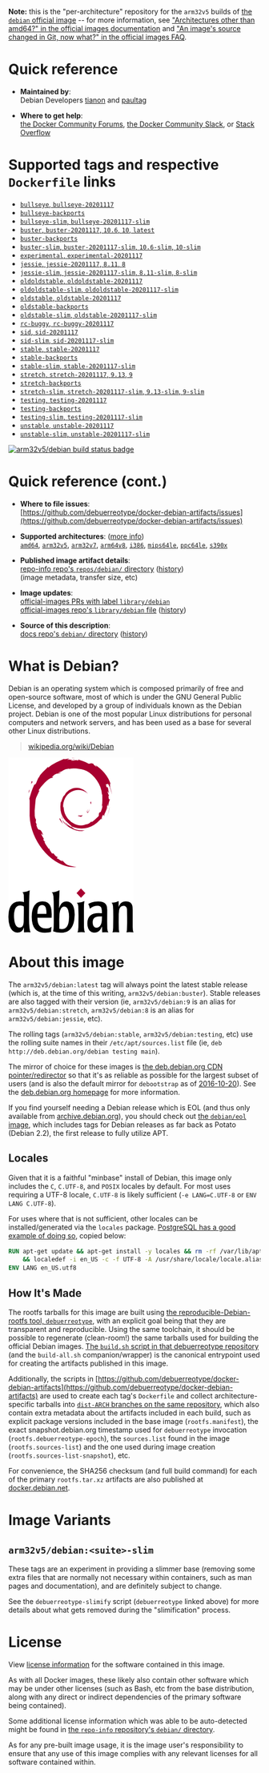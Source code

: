 <!--

********************************************************************************

WARNING:

    DO NOT EDIT "debian/README.md"

    IT IS AUTO-GENERATED

    (from the other files in "debian/" combined with a set of templates)

********************************************************************************

-->

**Note:** this is the "per-architecture" repository for the `arm32v5` builds of [the `debian` official image](https://hub.docker.com/_/debian) -- for more information, see ["Architectures other than amd64?" in the official images documentation](https://github.com/docker-library/official-images#architectures-other-than-amd64) and ["An image's source changed in Git, now what?" in the official images FAQ](https://github.com/docker-library/faq#an-images-source-changed-in-git-now-what).

# Quick reference

-	**Maintained by**:  
	Debian Developers [tianon](https://qa.debian.org/developer.php?login=tianon) and [paultag](https://qa.debian.org/developer.php?login=paultag)

-	**Where to get help**:  
	[the Docker Community Forums](https://forums.docker.com/), [the Docker Community Slack](https://dockr.ly/slack), or [Stack Overflow](https://stackoverflow.com/search?tab=newest&q=docker)

# Supported tags and respective `Dockerfile` links

-	[`bullseye`, `bullseye-20201117`](https://github.com/debuerreotype/docker-debian-artifacts/blob/4bb4973c918293d1d99660f80740e4a1c3189762/bullseye/Dockerfile)
-	[`bullseye-backports`](https://github.com/debuerreotype/docker-debian-artifacts/blob/4bb4973c918293d1d99660f80740e4a1c3189762/bullseye/backports/Dockerfile)
-	[`bullseye-slim`, `bullseye-20201117-slim`](https://github.com/debuerreotype/docker-debian-artifacts/blob/4bb4973c918293d1d99660f80740e4a1c3189762/bullseye/slim/Dockerfile)
-	[`buster`, `buster-20201117`, `10.6`, `10`, `latest`](https://github.com/debuerreotype/docker-debian-artifacts/blob/4bb4973c918293d1d99660f80740e4a1c3189762/buster/Dockerfile)
-	[`buster-backports`](https://github.com/debuerreotype/docker-debian-artifacts/blob/4bb4973c918293d1d99660f80740e4a1c3189762/buster/backports/Dockerfile)
-	[`buster-slim`, `buster-20201117-slim`, `10.6-slim`, `10-slim`](https://github.com/debuerreotype/docker-debian-artifacts/blob/4bb4973c918293d1d99660f80740e4a1c3189762/buster/slim/Dockerfile)
-	[`experimental`, `experimental-20201117`](https://github.com/debuerreotype/docker-debian-artifacts/blob/4bb4973c918293d1d99660f80740e4a1c3189762/experimental/Dockerfile)
-	[`jessie`, `jessie-20201117`, `8.11`, `8`](https://github.com/debuerreotype/docker-debian-artifacts/blob/4bb4973c918293d1d99660f80740e4a1c3189762/jessie/Dockerfile)
-	[`jessie-slim`, `jessie-20201117-slim`, `8.11-slim`, `8-slim`](https://github.com/debuerreotype/docker-debian-artifacts/blob/4bb4973c918293d1d99660f80740e4a1c3189762/jessie/slim/Dockerfile)
-	[`oldoldstable`, `oldoldstable-20201117`](https://github.com/debuerreotype/docker-debian-artifacts/blob/4bb4973c918293d1d99660f80740e4a1c3189762/oldoldstable/Dockerfile)
-	[`oldoldstable-slim`, `oldoldstable-20201117-slim`](https://github.com/debuerreotype/docker-debian-artifacts/blob/4bb4973c918293d1d99660f80740e4a1c3189762/oldoldstable/slim/Dockerfile)
-	[`oldstable`, `oldstable-20201117`](https://github.com/debuerreotype/docker-debian-artifacts/blob/4bb4973c918293d1d99660f80740e4a1c3189762/oldstable/Dockerfile)
-	[`oldstable-backports`](https://github.com/debuerreotype/docker-debian-artifacts/blob/4bb4973c918293d1d99660f80740e4a1c3189762/oldstable/backports/Dockerfile)
-	[`oldstable-slim`, `oldstable-20201117-slim`](https://github.com/debuerreotype/docker-debian-artifacts/blob/4bb4973c918293d1d99660f80740e4a1c3189762/oldstable/slim/Dockerfile)
-	[`rc-buggy`, `rc-buggy-20201117`](https://github.com/debuerreotype/docker-debian-artifacts/blob/4bb4973c918293d1d99660f80740e4a1c3189762/rc-buggy/Dockerfile)
-	[`sid`, `sid-20201117`](https://github.com/debuerreotype/docker-debian-artifacts/blob/4bb4973c918293d1d99660f80740e4a1c3189762/sid/Dockerfile)
-	[`sid-slim`, `sid-20201117-slim`](https://github.com/debuerreotype/docker-debian-artifacts/blob/4bb4973c918293d1d99660f80740e4a1c3189762/sid/slim/Dockerfile)
-	[`stable`, `stable-20201117`](https://github.com/debuerreotype/docker-debian-artifacts/blob/4bb4973c918293d1d99660f80740e4a1c3189762/stable/Dockerfile)
-	[`stable-backports`](https://github.com/debuerreotype/docker-debian-artifacts/blob/4bb4973c918293d1d99660f80740e4a1c3189762/stable/backports/Dockerfile)
-	[`stable-slim`, `stable-20201117-slim`](https://github.com/debuerreotype/docker-debian-artifacts/blob/4bb4973c918293d1d99660f80740e4a1c3189762/stable/slim/Dockerfile)
-	[`stretch`, `stretch-20201117`, `9.13`, `9`](https://github.com/debuerreotype/docker-debian-artifacts/blob/4bb4973c918293d1d99660f80740e4a1c3189762/stretch/Dockerfile)
-	[`stretch-backports`](https://github.com/debuerreotype/docker-debian-artifacts/blob/4bb4973c918293d1d99660f80740e4a1c3189762/stretch/backports/Dockerfile)
-	[`stretch-slim`, `stretch-20201117-slim`, `9.13-slim`, `9-slim`](https://github.com/debuerreotype/docker-debian-artifacts/blob/4bb4973c918293d1d99660f80740e4a1c3189762/stretch/slim/Dockerfile)
-	[`testing`, `testing-20201117`](https://github.com/debuerreotype/docker-debian-artifacts/blob/4bb4973c918293d1d99660f80740e4a1c3189762/testing/Dockerfile)
-	[`testing-backports`](https://github.com/debuerreotype/docker-debian-artifacts/blob/4bb4973c918293d1d99660f80740e4a1c3189762/testing/backports/Dockerfile)
-	[`testing-slim`, `testing-20201117-slim`](https://github.com/debuerreotype/docker-debian-artifacts/blob/4bb4973c918293d1d99660f80740e4a1c3189762/testing/slim/Dockerfile)
-	[`unstable`, `unstable-20201117`](https://github.com/debuerreotype/docker-debian-artifacts/blob/4bb4973c918293d1d99660f80740e4a1c3189762/unstable/Dockerfile)
-	[`unstable-slim`, `unstable-20201117-slim`](https://github.com/debuerreotype/docker-debian-artifacts/blob/4bb4973c918293d1d99660f80740e4a1c3189762/unstable/slim/Dockerfile)

[![arm32v5/debian build status badge](https://img.shields.io/jenkins/s/https/doi-janky.infosiftr.net/job/multiarch/job/arm32v5/job/debian.svg?label=arm32v5/debian%20%20build%20job)](https://doi-janky.infosiftr.net/job/multiarch/job/arm32v5/job/debian/)

# Quick reference (cont.)

-	**Where to file issues**:  
	[https://github.com/debuerreotype/docker-debian-artifacts/issues](https://github.com/debuerreotype/docker-debian-artifacts/issues)

-	**Supported architectures**: ([more info](https://github.com/docker-library/official-images#architectures-other-than-amd64))  
	[`amd64`](https://hub.docker.com/r/amd64/debian/), [`arm32v5`](https://hub.docker.com/r/arm32v5/debian/), [`arm32v7`](https://hub.docker.com/r/arm32v7/debian/), [`arm64v8`](https://hub.docker.com/r/arm64v8/debian/), [`i386`](https://hub.docker.com/r/i386/debian/), [`mips64le`](https://hub.docker.com/r/mips64le/debian/), [`ppc64le`](https://hub.docker.com/r/ppc64le/debian/), [`s390x`](https://hub.docker.com/r/s390x/debian/)

-	**Published image artifact details**:  
	[repo-info repo's `repos/debian/` directory](https://github.com/docker-library/repo-info/blob/master/repos/debian) ([history](https://github.com/docker-library/repo-info/commits/master/repos/debian))  
	(image metadata, transfer size, etc)

-	**Image updates**:  
	[official-images PRs with label `library/debian`](https://github.com/docker-library/official-images/pulls?q=label%3Alibrary%2Fdebian)  
	[official-images repo's `library/debian` file](https://github.com/docker-library/official-images/blob/master/library/debian) ([history](https://github.com/docker-library/official-images/commits/master/library/debian))

-	**Source of this description**:  
	[docs repo's `debian/` directory](https://github.com/docker-library/docs/tree/master/debian) ([history](https://github.com/docker-library/docs/commits/master/debian))

# What is Debian?

Debian is an operating system which is composed primarily of free and open-source software, most of which is under the GNU General Public License, and developed by a group of individuals known as the Debian project. Debian is one of the most popular Linux distributions for personal computers and network servers, and has been used as a base for several other Linux distributions.

> [wikipedia.org/wiki/Debian](https://en.wikipedia.org/wiki/Debian)

![logo](https://raw.githubusercontent.com/docker-library/docs/b449be7df57e9ed9086bb5821bfb5d6cdc5d67a4/debian/logo.png)

# About this image

The `arm32v5/debian:latest` tag will always point the latest stable release (which is, at the time of this writing, `arm32v5/debian:buster`). Stable releases are also tagged with their version (ie, `arm32v5/debian:9` is an alias for `arm32v5/debian:stretch`, `arm32v5/debian:8` is an alias for `arm32v5/debian:jessie`, etc).

The rolling tags (`arm32v5/debian:stable`, `arm32v5/debian:testing`, etc) use the rolling suite names in their `/etc/apt/sources.list` file (ie, `deb http://deb.debian.org/debian testing main`).

The mirror of choice for these images is [the deb.debian.org CDN pointer/redirector](https://deb.debian.org) so that it's as reliable as possible for the largest subset of users (and is also the default mirror for `debootstrap` as of [2016-10-20](https://anonscm.debian.org/cgit/d-i/debootstrap.git/commit/?id=9e8bc60ad1ccf3a25ce7890526b70059f3e770de)). See the [deb.debian.org homepage](https://deb.debian.org) for more information.

If you find yourself needing a Debian release which is EOL (and thus only available from [archive.debian.org](http://archive.debian.org)), you should check out [the `debian/eol` image](https://hub.docker.com/r/debian/eol/), which includes tags for Debian releases as far back as Potato (Debian 2.2), the first release to fully utilize APT.

## Locales

Given that it is a faithful "minbase" install of Debian, this image only includes the `C`, `C.UTF-8`, and `POSIX` locales by default. For most uses requiring a UTF-8 locale, `C.UTF-8` is likely sufficient (`-e LANG=C.UTF-8` or `ENV LANG C.UTF-8`).

For uses where that is not sufficient, other locales can be installed/generated via the `locales` package. [PostgreSQL has a good example of doing so](https://github.com/docker-library/postgres/blob/69bc540ecfffecce72d49fa7e4a46680350037f9/9.6/Dockerfile#L21-L24), copied below:

```dockerfile
RUN apt-get update && apt-get install -y locales && rm -rf /var/lib/apt/lists/* \
	&& localedef -i en_US -c -f UTF-8 -A /usr/share/locale/locale.alias en_US.UTF-8
ENV LANG en_US.utf8
```

## How It's Made

The rootfs tarballs for this image are built using [the reproducible-Debian-rootfs tool, `debuerreotype`](https://github.com/debuerreotype/debuerreotype), with an explicit goal being that they are transparent and reproducible. Using the same toolchain, it should be possible to regenerate (clean-room!) the same tarballs used for building the official Debian images. [The `build.sh` script in that debuerreotype repository](https://github.com/debuerreotype/debuerreotype/blob/master/build.sh) (and the `build-all.sh` companion/wrapper) is the canonical entrypoint used for creating the artifacts published in this image.

Additionally, the scripts in [https://github.com/debuerreotype/docker-debian-artifacts](https://github.com/debuerreotype/docker-debian-artifacts) are used to create each tag's `Dockerfile` and collect architecture-specific tarballs into [`dist-ARCH` branches on the same repository](https://github.com/debuerreotype/docker-debian-artifacts/branches), which also contain extra metadata about the artifacts included in each build, such as explicit package versions included in the base image (`rootfs.manifest`), the exact snapshot.debian.org timestamp used for `debuerreotype` invocation (`rootfs.debuerreotype-epoch`), the `sources.list` found in the image (`rootfs.sources-list`) and the one used during image creation (`rootfs.sources-list-snapshot`), etc.

For convenience, the SHA256 checksum (and full build command) for each of the primary `rootfs.tar.xz` artifacts are also published at [docker.debian.net](https://docker.debian.net/).

# Image Variants

## `arm32v5/debian:<suite>-slim`

These tags are an experiment in providing a slimmer base (removing some extra files that are normally not necessary within containers, such as man pages and documentation), and are definitely subject to change.

See the `debuerreotype-slimify` script (`debuerreotype` linked above) for more details about what gets removed during the "slimification" process.

# License

View [license information](https://www.debian.org/social_contract#guidelines) for the software contained in this image.

As with all Docker images, these likely also contain other software which may be under other licenses (such as Bash, etc from the base distribution, along with any direct or indirect dependencies of the primary software being contained).

Some additional license information which was able to be auto-detected might be found in [the `repo-info` repository's `debian/` directory](https://github.com/docker-library/repo-info/tree/master/repos/debian).

As for any pre-built image usage, it is the image user's responsibility to ensure that any use of this image complies with any relevant licenses for all software contained within.
